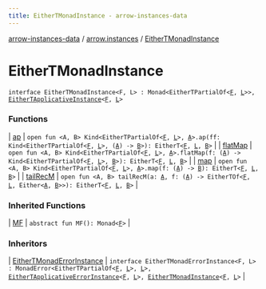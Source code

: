 ```yaml
---
title: EitherTMonadInstance - arrow-instances-data
---
```


[arrow-instances-data](../../index.html) / [arrow.instances](../index.html) / [EitherTMonadInstance](./index.html)

# EitherTMonadInstance

`interface EitherTMonadInstance<F, L> : Monad<EitherTPartialOf<`[`F`](index.html#F)`, `[`L`](index.html#L)`>>, `[`EitherTApplicativeInstance`](../-either-t-applicative-instance/index.html)`<`[`F`](index.html#F)`, `[`L`](index.html#L)`>`

### Functions

| [ap](ap.html) | `open fun <A, B> Kind<EitherTPartialOf<`[`F`](index.html#F)`, `[`L`](index.html#L)`>, `[`A`](ap.html#A)`>.ap(ff: Kind<EitherTPartialOf<`[`F`](index.html#F)`, `[`L`](index.html#L)`>, (`[`A`](ap.html#A)`) -> `[`B`](ap.html#B)`>): EitherT<`[`F`](index.html#F)`, `[`L`](index.html#L)`, `[`B`](ap.html#B)`>` |
| [flatMap](flat-map.html) | `open fun <A, B> Kind<EitherTPartialOf<`[`F`](index.html#F)`, `[`L`](index.html#L)`>, `[`A`](flat-map.html#A)`>.flatMap(f: (`[`A`](flat-map.html#A)`) -> Kind<EitherTPartialOf<`[`F`](index.html#F)`, `[`L`](index.html#L)`>, `[`B`](flat-map.html#B)`>): EitherT<`[`F`](index.html#F)`, `[`L`](index.html#L)`, `[`B`](flat-map.html#B)`>` |
| [map](map.html) | `open fun <A, B> Kind<EitherTPartialOf<`[`F`](index.html#F)`, `[`L`](index.html#L)`>, `[`A`](map.html#A)`>.map(f: (`[`A`](map.html#A)`) -> `[`B`](map.html#B)`): EitherT<`[`F`](index.html#F)`, `[`L`](index.html#L)`, `[`B`](map.html#B)`>` |
| [tailRecM](tail-rec-m.html) | `open fun <A, B> tailRecM(a: `[`A`](tail-rec-m.html#A)`, f: (`[`A`](tail-rec-m.html#A)`) -> EitherTOf<`[`F`](index.html#F)`, `[`L`](index.html#L)`, Either<`[`A`](tail-rec-m.html#A)`, `[`B`](tail-rec-m.html#B)`>>): EitherT<`[`F`](index.html#F)`, `[`L`](index.html#L)`, `[`B`](tail-rec-m.html#B)`>` |

### Inherited Functions

| [MF](../-either-t-applicative-instance/-m-f.html) | `abstract fun MF(): Monad<`[`F`](../-either-t-applicative-instance/index.html#F)`>` |

### Inheritors

| [EitherTMonadErrorInstance](../-either-t-monad-error-instance.html) | `interface EitherTMonadErrorInstance<F, L> : MonadError<EitherTPartialOf<`[`F`](../-either-t-monad-error-instance.html#F)`, `[`L`](../-either-t-monad-error-instance.html#L)`>, `[`L`](../-either-t-monad-error-instance.html#L)`>, `[`EitherTApplicativeErrorInstance`](../-either-t-applicative-error-instance/index.html)`<`[`F`](../-either-t-monad-error-instance.html#F)`, `[`L`](../-either-t-monad-error-instance.html#L)`>, `[`EitherTMonadInstance`](./index.html)`<`[`F`](../-either-t-monad-error-instance.html#F)`, `[`L`](../-either-t-monad-error-instance.html#L)`>` |

